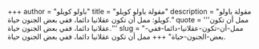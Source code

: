 +++
author = "باولو كويلو"
title = "مقولة باولو كويلو"
description = "مقولة باولو كويلو: ممل أن تكون عقلانيا دائما، ففي بعض الجنون حياة."
quote = '''ممل أن تكون عقلانيا دائما، ففي بعض الجنون حياة.'''
slug = "ممل-أن-تكون-عقلانيا-دائما-ففي-بعض-الجنون-حياة"
+++
ممل أن تكون عقلانيا دائما، ففي بعض الجنون حياة.
